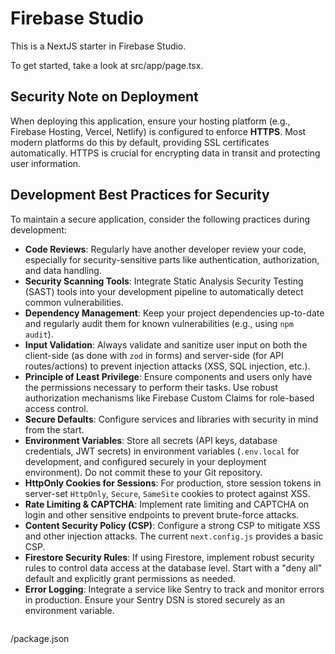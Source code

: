 
# Firebase Studio

This is a NextJS starter in Firebase Studio.

To get started, take a look at src/app/page.tsx.

## Security Note on Deployment

When deploying this application, ensure your hosting platform (e.g., Firebase Hosting, Vercel, Netlify) is configured to enforce **HTTPS**. Most modern platforms do this by default, providing SSL certificates automatically. HTTPS is crucial for encrypting data in transit and protecting user information.

## Development Best Practices for Security

To maintain a secure application, consider the following practices during development:

*   **Code Reviews**: Regularly have another developer review your code, especially for security-sensitive parts like authentication, authorization, and data handling.
*   **Security Scanning Tools**: Integrate Static Analysis Security Testing (SAST) tools into your development pipeline to automatically detect common vulnerabilities.
*   **Dependency Management**: Keep your project dependencies up-to-date and regularly audit them for known vulnerabilities (e.g., using `npm audit`).
*   **Input Validation**: Always validate and sanitize user input on both the client-side (as done with `zod` in forms) and server-side (for API routes/actions) to prevent injection attacks (XSS, SQL injection, etc.).
*   **Principle of Least Privilege**: Ensure components and users only have the permissions necessary to perform their tasks. Use robust authorization mechanisms like Firebase Custom Claims for role-based access control.
*   **Secure Defaults**: Configure services and libraries with security in mind from the start.
*   **Environment Variables**: Store all secrets (API keys, database credentials, JWT secrets) in environment variables (`.env.local` for development, and configured securely in your deployment environment). Do not commit these to your Git repository.
*   **HttpOnly Cookies for Sessions**: For production, store session tokens in server-set `HttpOnly`, `Secure`, `SameSite` cookies to protect against XSS.
*   **Rate Limiting & CAPTCHA**: Implement rate limiting and CAPTCHA on login and other sensitive endpoints to prevent brute-force attacks.
*   **Content Security Policy (CSP)**: Configure a strong CSP to mitigate XSS and other injection attacks. The current `next.config.js` provides a basic CSP.
*   **Firestore Security Rules**: If using Firestore, implement robust security rules to control data access at the database level. Start with a "deny all" default and explicitly grant permissions as needed.
*   **Error Logging**: Integrate a service like Sentry to track and monitor errors in production. Ensure your Sentry DSN is stored securely as an environment variable.
    

```
```
  </change>
  <change>
    <file>/package.json</file>
    <content><![CDATA[
{
  "name": "nextn",
  "version": "0.1.0",
  "private": true,
  "scripts": {
    "dev": "next dev --turbopack -p 9002",
    "genkit:dev": "genkit start -- tsx src/ai/dev.ts",
    "genkit:watch": "genkit start -- tsx --watch src/ai/dev.ts",
    "build": "next build",
    "start": "next start",
    "lint": "next lint",
    "typecheck": "tsc --noEmit"
  },
  "dependencies": {
    "@genkit-ai/googleai": "^1.8.0",
    "@genkit-ai/next": "^1.8.0",
    "@hookform/resolvers": "^4.1.3",
    "@radix-ui/react-accordion": "^1.2.3",
    "@radix-ui/react-alert-dialog": "^1.1.6",
    "@radix-ui/react-avatar": "^1.1.3",
    "@radix-ui/react-checkbox": "^1.1.4",
    "@radix-ui/react-dialog": "^1.1.6",
    "@radix-ui/react-dropdown-menu": "^2.1.6",
    "@radix-ui/react-label": "^2.1.2",
    "@radix-ui/react-menubar": "^1.1.6",
    "@radix-ui/react-popover": "^1.1.6",
    "@radix-ui/react-progress": "^1.1.2",
    "@radix-ui/react-radio-group": "^1.2.3",
    "@radix-ui/react-scroll-area": "^1.2.3",
    "@radix-ui/react-select": "^2.1.6",
    "@radix-ui/react-separator": "^1.1.2",
    "@radix-ui/react-slider": "^1.2.3",
    "@radix-ui/react-slot": "^1.1.2",
    "@radix-ui/react-switch": "^1.1.3",
    "@radix-ui/react-tabs": "^1.1.3",
    "@radix-ui/react-toast": "^1.2.6",
    "@radix-ui/react-tooltip": "^1.1.8",
    "@sentry/nextjs": "^8.21.0",
    "@tanstack-query-firebase/react": "^1.0.5",
    "@tanstack/react-query": "^5.66.0",
    "bcryptjs": "^2.4.3",
    "class-variance-authority": "^0.7.1",
    "clsx": "^2.1.1",
    "date-fns": "^3.6.0",
    "dotenv": "^16.5.0",
    "firebase": "^11.3.0",
    "genkit": "^1.8.0",
    "js-cookie": "^3.0.5",
    "lucide-react": "^0.475.0",
    "next": "15.2.3",
    "patch-package": "^8.0.0",
    "react": "^18.3.1",
    "react-day-picker": "^8.10.1",
    "react-dom": "^18.3.1",
    "react-hook-form": "^7.54.2",
    "recharts": "^2.15.1",
    "tailwind-merge": "^3.0.1",
    "tailwindcss-animate": "^1.0.7",
    "zod": "^3.24.2"
  },
  "devDependencies": {
    "@types/bcryptjs": "^2.4.6",
    "@types/js-cookie": "^3.0.6",
    "@types/node": "^20",
    "@types/react": "^18",
    "@types/react-dom": "^18",
    "genkit-cli": "^1.8.0",
    "postcss": "^8",
    "tailwindcss": "^3.4.1",
    "typescript": "5.8.3"
  }
}
